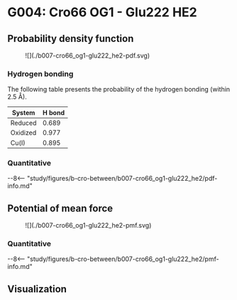 # G004: Cro66 OG1 - Glu222 HE2

## Probability density function

<figure markdown>
![](./b007-cro66_og1-glu222_he2-pdf.svg)
</figure>

### Hydrogen bonding

The following table presents the probability of the hydrogen bonding (within 2.5 Å).

| System | H bond |
| ------ | ------ |
| Reduced | 0.689 |
| Oxidized | 0.977 |
| Cu(I) | 0.895 |

### Quantitative

--8<-- "study/figures/b-cro-between/b007-cro66_og1-glu222_he2/pdf-info.md"

## Potential of mean force

<figure markdown>
![](./b007-cro66_og1-glu222_he2-pmf.svg)
</figure>

### Quantitative

--8<-- "study/figures/b-cro-between/b007-cro66_og1-glu222_he2/pmf-info.md"

## Visualization

<div id="b003-view" class="mol-container"></div>

<script>
document.addEventListener('DOMContentLoaded', (event) => {
    const viewer = molstar.Viewer.create('b003-view', {
        layoutIsExpanded: false,
        layoutShowControls: false,
        layoutShowRemoteState: false,
        layoutShowSequence: true,
        layoutShowLog: false,
        layoutShowLeftPanel: false,
        viewportShowExpand: true,
        viewportShowSelectionMode: true,
        viewportShowAnimation: false,
        pdbProvider: 'rcsb',
    }).then(viewer => {
        // viewer.loadStructureFromUrl("/analysis/005-rogfp-glh-md/data/traj/frame_106403.pdb", "pdb");
        viewer.loadSnapshotFromUrl("/misc/002-molstar-states/b003.molj", "molj");
    });
});
</script>
